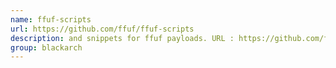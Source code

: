 ```yaml
---
name: ffuf-scripts
url: https://github.com/ffuf/ffuf-scripts
description: and snippets for ffuf payloads. URL : https://github.com/ffuf/ffuf-scripts Groups : blackarch blackarch-misc
group: blackarch
---
```

